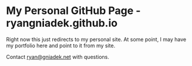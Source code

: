 # My Personal GitHub Page - ryangniadek.github.io

Right now this just redirects to my personal site. At some point, I may have my portfolio here and point to it from my site.

Contact ryan@gniadek.net with questions.

